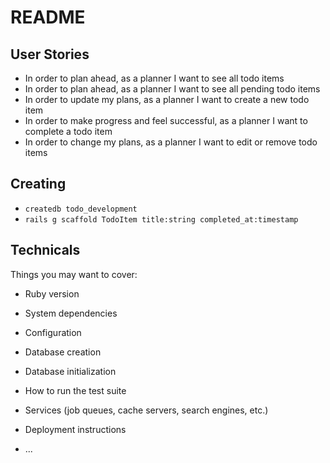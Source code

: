 # README

## User Stories

- In order to plan ahead, as a planner I want to see all todo items
- In order to plan ahead, as a planner I want to see all pending todo items
- In order to update my plans, as a planner I want to create a new todo item
- In order to make progress and feel successful, as a planner I want to complete a todo item
- In order to change my plans, as a planner I want to edit or remove todo items

## Creating

- `createdb todo_development`
- `rails g scaffold TodoItem title:string completed_at:timestamp`

## Technicals

Things you may want to cover:

* Ruby version

* System dependencies

* Configuration

* Database creation

* Database initialization

* How to run the test suite

* Services (job queues, cache servers, search engines, etc.)

* Deployment instructions

* ...
